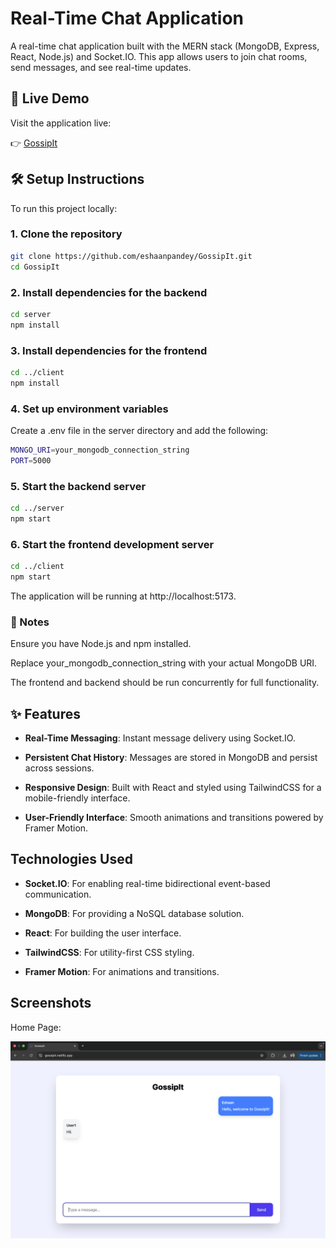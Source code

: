 # Real-Time Chat Application

A real-time chat application built with the MERN stack (MongoDB, Express, React, Node.js) and Socket.IO. This app allows users to join chat rooms, send messages, and see real-time updates.

## 🚀 Live Demo

Visit the application live:

👉 [GossipIt](https://gossipit.netlify.app/)

## 🛠️ Setup Instructions

To run this project locally:

### 1. Clone the repository

```bash
git clone https://github.com/eshaanpandey/GossipIt.git
cd GossipIt
```

### 2. Install dependencies for the backend

```bash
cd server
npm install
```

### 3. Install dependencies for the frontend

```bash
cd ../client
npm install
```

### 4. Set up environment variables

Create a .env file in the server directory and add the following:

```bash
MONGO_URI=your_mongodb_connection_string
PORT=5000
```

### 5. Start the backend server

```bash
cd ../server
npm start
```

### 6. Start the frontend development server

```bash
cd ../client
npm start
```

The application will be running at http://localhost:5173.

### 📌 Notes

Ensure you have Node.js and npm installed.

Replace your_mongodb_connection_string with your actual MongoDB URI.

The frontend and backend should be run concurrently for full functionality.

## ✨ Features

- **Real-Time Messaging**: Instant message delivery using Socket.IO.

- **Persistent Chat History**: Messages are stored in MongoDB and persist across sessions.

- **Responsive Design**: Built with React and styled using TailwindCSS for a mobile-friendly interface.

- **User-Friendly Interface**: Smooth animations and transitions powered by Framer Motion.

## Technologies Used

- **Socket.IO**: For enabling real-time bidirectional event-based communication.

- **MongoDB**: For providing a NoSQL database solution.

- **React**: For building the user interface.

- **TailwindCSS**: For utility-first CSS styling.

- **Framer Motion**: For animations and transitions.

## Screenshots

Home Page:

![Home](/client/public/assets/Home.png)

